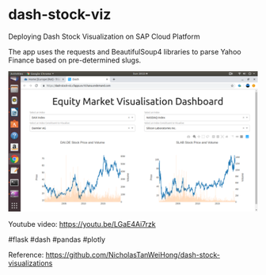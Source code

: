 # dash-stock-viz
Deploying Dash Stock Visualization on SAP Cloud Platform

The app uses the requests and BeautifulSoup4 libraries to parse Yahoo Finance based on pre-determined slugs.

![alt text](https://github.com/jenizar/dash-stock-viz/blob/master/Screenshot.png)

Youtube video:
https://youtu.be/LGaE4Ai7rzk

#flask #dash #pandas #plotly

Reference:
https://github.com/NicholasTanWeiHong/dash-stock-visualizations

